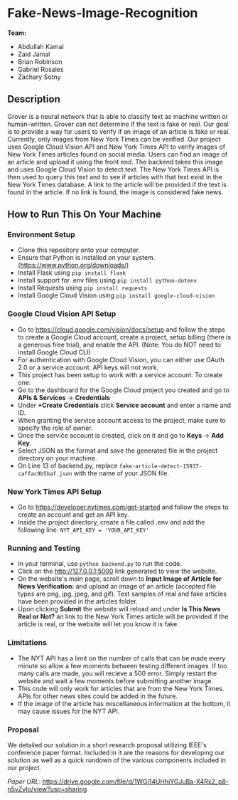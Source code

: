 # Fake-News-Image-Recognition

**Team:** 
- Abdullah Kamal
- Zaid Jamal
- Brian Robinson
- Gabriel Rosales
- Zachary Sotny

## Description
Grover is a neural network that is able to classify text as machine written or human-written. Grover can not determine if the text is fake or real.
Our goal is to provide a way for users to verify if an image of an article is fake or real. Currently, only images from New York Times can be verified.
Our project uses Google Cloud Vision API and New York Times API to verify images of New York Times articles found on social media. Users can find an image of an article and upload it
using the front end. The backend takes this image and uses Google Cloud Vision to detect text. The New York Times API is then used to query this text and to
see if articles with that text exist in the New York Times database. A link to the article will be provided if the text is found in the article. If no link is found,
the image is considered fake news.

## How to Run This On Your Machine

### Environment Setup 
* Clone this repository onto your computer.
* Ensure that Python is installed on your system. (https://www.python.org/downloads/)
* Install Flask using ```pip install flask```
* Install support for .env files using ```pip install python-dotenv```
* Install Requests using ```pip install requests```
* Install Google Cloud Vision using ```pip install google-cloud-vision``` 

### Google Cloud Vision API Setup
* Go to https://cloud.google.com/vision/docs/setup and follow the steps to create a Google Cloud account, create a project, setup billing (there is a generous free trial), and enable the API. (Note: You do NOT need to install Google Cloud CLI)
* For authentication with Google Cloud Vision, you can either use OAuth 2.0 or a service account. API keys will not work.
* This project has been setup to work with a service account. To create one:
 * Go to the dashboard for the Google Cloud project you created and go to **APIs & Services** -> **Credentials**
 * Under **+Create Credentials** click **Service account** and enter a name and ID.
 * When granting the service account access to the project, make sure to specify the role of owner.
 * Once the service account is created, click on it and go to **Keys** -> **Add Key**. 
 * Select JSON as the format and save the generated file in the project directory on your machine.
 * On Line 13 of backend.py, replace ```fake-article-detect-15937-caffac9b5baf.json``` with the name of your JSON file. 

### New York Times API Setup
* Go to https://developer.nytimes.com/get-started and follow the steps to create an account and get an API key.
* Inside the project directory, create a file called .env and add the following line: ```NYT_API_KEY = 'YOUR_API_KEY'```

### Running and Testing 
* In your terminal, use ```python backend.py``` to run the code. 
* Click on the http://127.0.0.1:5000 link generated to view the website. 
* On the website's main page, scroll down to **Input Image of Article for News Verification:** and upload an image of an article (accepted file types are png, jpg, jpeg, and gif). Test samples of real and fake articles have been provided in the articles folder. 
* Upon clicking **Submit** the website will reload and under **Is This News Real or Not?** an link to the New York Times article will be provided if the article is real, or the website will let you know it is fake. 

### Limitations 
* The NYT API has a limit on the number of calls that can be made every minute so allow a few moments between testing different images. If too many calls are made, you will recieve a 500 error. Simply restart the website and wait a few moments before submitting another image. 
* This code will only work for articles that are from the New York Times. APIs for other news sites could be added in the future. 
* If the image of the article has miscellaneous information at the bottom, it may cause issues for the NYT API.

### Proposal
We detailed our solution in a short research proposal utilizing IEEE's conference paper format. Included in it are the reasons for developing our solution as well as a quick rundown of the various components included in our project. 

*Paper URL*: https://drive.google.com/file/d/1WGj14UHhiYGJuBa-X4Rx2_p8-n5vZvIo/view?usp=sharing
